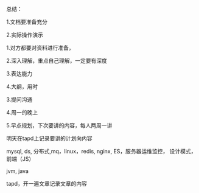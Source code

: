 总结：

1.文档要准备充分

2.实际操作演示





1.对方都要对资料进行准备，

2.深入理解，重点自己理解，一定要有深度





3.表达能力

4.大纲，用时



3.提问沟通



4.周一的晚上

5.早点规划，下次要讲的内容，每人两周一讲



明天在tapd上记录要讲的计划向内容



mysql, ds, 分布式,mq，linux，redis, nginx, ES，服务器运维监控， 设计模式， 前端（JS）

jvm, java

tapd，开一遍文章记录文章的内容
